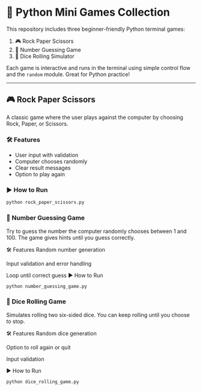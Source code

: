 # 🧩 Python Mini Games Collection

This repository includes three beginner-friendly Python terminal games:

1. 🎮 Rock Paper Scissors  
2. 🔢 Number Guessing Game  
3. 🎲 Dice Rolling Simulator  

Each game is interactive and runs in the terminal using simple control flow and the `random` module. Great for Python practice!

---

## 🎮 Rock Paper Scissors

A classic game where the user plays against the computer by choosing Rock, Paper, or Scissors.

### 🛠 Features
- User input with validation
- Computer chooses randomly
- Clear result messages
- Option to play again

### ▶️ How to Run
```bash
python rock_paper_scissors.py
```
### 🔢 Number Guessing Game
Try to guess the number the computer randomly chooses between 1 and 100. The game gives hints until you guess correctly.

🛠 Features
Random number generation

Input validation and error handling

Loop until correct guess
▶️ How to Run
```bash
python number_guessing_game.py
```
### 🎲 Dice Rolling Game
Simulates rolling two six-sided dice. You can keep rolling until you choose to stop.

🛠 Features
Random dice generation

Option to roll again or quit

Input validation

▶️ How to Run
```bash
python dice_rolling_game.py
```
